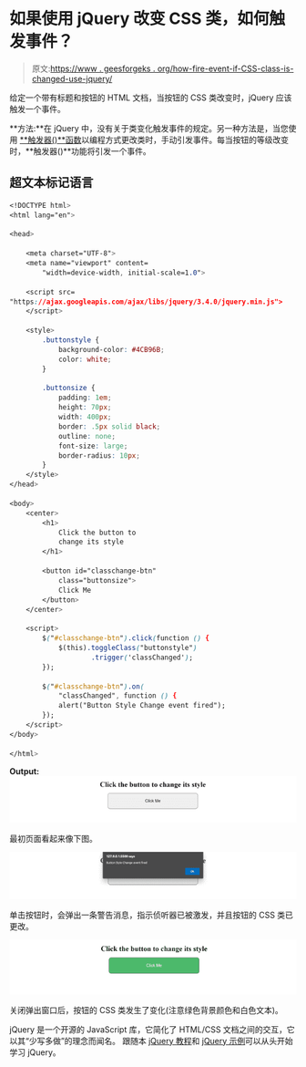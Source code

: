# 如果使用 jQuery 改变 CSS 类，如何触发事件？

> 原文:[https://www . geesforgeks . org/how-fire-event-if-CSS-class-is-changed-use-jquery/](https://www.geeksforgeeks.org/how-to-fire-event-if-css-class-is-changed-using-jquery/)

给定一个带有标题和按钮的 HTML 文档，当按钮的 CSS 类改变时，jQuery 应该触发一个事件。

**方法:**在 jQuery 中，没有关于类变化触发事件的规定。另一种方法是，当您使用 [**触发器()**函数](https://www.geeksforgeeks.org/jquery-trigger-method/)以编程方式更改类时，手动引发事件。每当按钮的等级改变时，**触发器()**功能将引发一个事件。

## 超文本标记语言

```css
<!DOCTYPE html>
<html lang="en">

<head>

    <meta charset="UTF-8">
    <meta name="viewport" content=
        "width=device-width, initial-scale=1.0">

    <script src=
"https://ajax.googleapis.com/ajax/libs/jquery/3.4.0/jquery.min.js">
    </script>

    <style>
        .buttonstyle {
            background-color: #4CB96B;
            color: white;
        }

        .buttonsize {
            padding: 1em;
            height: 70px;
            width: 400px;
            border: .5px solid black;
            outline: none;
            font-size: large;
            border-radius: 10px;
        }
    </style>
</head>

<body>
    <center>
        <h1>
            Click the button to
            change its style
        </h1>

        <button id="classchange-btn" 
            class="buttonsize">
            Click Me
        </button>
    </center>

    <script>
        $("#classchange-btn").click(function () {
            $(this).toggleClass("buttonstyle")
                    .trigger('classChanged');
        });

        $("#classchange-btn").on(
            "classChanged", function () {
            alert("Button Style Change event fired");
        });
    </script>
</body>

</html>
```

**Output:**
![](img/c369cb6b18e5058b125904de1c92f874.png)

最初页面看起来像下图。

![](img/2721fa18a614bcdedbd119aedf3e89c5.png)

单击按钮时，会弹出一条警告消息，指示侦听器已被激发，并且按钮的 CSS 类已更改。

![](img/5c60dcbb5680fd52eedacf82a7dcfa37.png)

关闭弹出窗口后，按钮的 CSS 类发生了变化(注意绿色背景颜色和白色文本)。

jQuery 是一个开源的 JavaScript 库，它简化了 HTML/CSS 文档之间的交互，它以其“少写多做”的理念而闻名。
跟随本 [jQuery 教程](https://www.geeksforgeeks.org/jquery-tutorials/)和 [jQuery 示例](https://www.geeksforgeeks.org/jquery-examples/)可以从头开始学习 jQuery。